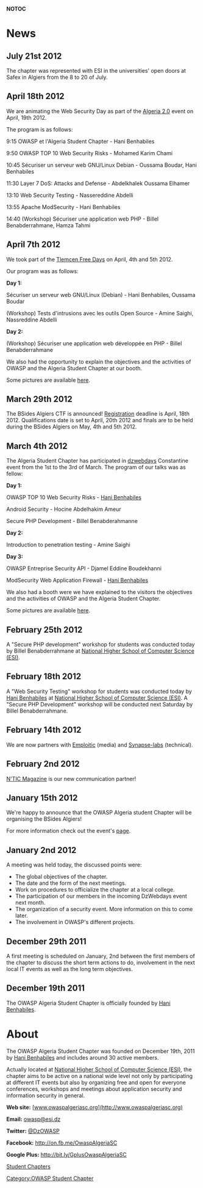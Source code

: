 __NOTOC__

# News

## July 21st 2012

The chapter was represented with ESI in the universities' open doors at
Safex in Algiers from the 8 to 20 of July.

## April 18th 2012

We are animating the Web Security Day as part of the
[Algeria 2.0](http://www.algeria20.com/) event on April, 19th 2012.

The program is as follows:

9:15 OWASP et l'Algeria Student Chapter - Hani Benhabiles

9:50 OWASP TOP 10 Web Security Risks - Mohamed Karim Chami

10:45 Sécuriser un serveur web GNU/Linux Debian - Oussama Boudar, Hani
Benhabiles

11:30 Layer 7 DoS: Attacks and Defense - Abdelkhalek Oussama Elhamer

13:10 Web Security Testing - Nassereddine Abdelli

13:55 Apache ModSecurity - Hani Benhabiles

14:40 (Workshop) Sécuriser une application web PHP - Billel
Benabderrahmane, Hamza Tahmi

## April 7th 2012

We took part of the [Tlemcen Free Days](http://tlemcenfreedays.org/) on
April, 4th and 5th 2012.

Our program was as follows:

**Day 1:**

Sécuriser un serveur web GNU/Linux (Debian) - Hani Benhabiles, Oussama
Boudar

(Workshop) Tests d'intrusions avec les outils Open Source - Amine
Saighi, Nassreddine Abdelli

**Day 2:**

(Workshop) Sécuriser une application web développée en PHP - Billel
Benabderrahmane

We also had the opportunity to explain the objectives and the activities
of OWASP and the Algeria Student Chapter at our booth.

Some pictures are available
[here](https://www.facebook.com/media/set/?set=a.386541731378032.92729.308492849182921&type=3).

## March 29th 2012

The BSides Algiers CTF is announced\!
[Registration](http://ctf.synapse-labs.com/) deadline is April, 18th
2012. Qualifications date is set to April, 20th 2012 and finals are to
be held during the BSides Algiers on May, 4th and 5th 2012.

## March 4th 2012

The Algeria Student Chapter has participated in
[dzwebdays](http://www.dzwebdays.com/) Constantine event from the 1st to
the 3rd of March. The program of our talks was as fellow:

**Day 1:**

OWASP TOP 10 Web Security Risks - [Hani
Benhabiles](https://www.owasp.org/index.php/User:Hani_Benhabiles)

Android Security - Hocine Abdelhakim Ameur

Secure PHP Development - Billel Benabderahmanne

**Day 2:**

Introduction to penetration testing - Amine Saighi

**Day 3:**

OWASP Entreprise Security API - Djamel Eddine Boudekhanni

ModSecurity Web Application Firewall - [Hani
Benhabiles](https://www.owasp.org/index.php/User:Hani_Benhabiles)

We also had a booth were we have explained to the visitors the
objectives and the activities of OWASP and the Algeria Student Chapter.

Some pictures are available
[here](https://www.facebook.com/media/set/?set=a.358906570808215.88238.308492849182921).

## February 25th 2012

A "Secure PHP development" workshop for students was conducted today by
Billel Benabderrahmane at [National Higher School of Computer Science
(ESI)](http://www.esi.dz).

## February 18th 2012

A "Web Security Testing" workshop for students was conducted today by
[Hani Benhabiles](https://www.owasp.org/index.php/User:Hani_Benhabiles)
at [National Higher School of Computer Science
(ESI)](http://www.esi.dz). A "Secure PHP Development" workshop will be
conducted next Saturday by Billel Benabderrahmane.

## February 14th 2012

We are now partners with [Emploitic](http://www.emploitic.com) (media)
and [Synapse-labs](http://www.synapse-labs.com) (technical).

## February 2nd 2012

[N'TIC Magazine](http://www.nticweb.com) is our new communication
partner\!

## January 15th 2012

We're happy to announce that the OWASP Algeria student Chapter will be
organising the BSides Algiers\!

For more information check out the event's
[page](http://www.securitybsides.com/w/page/49880385/BSidesAlgiers).

## January 2nd 2012

A meeting was held today, the discussed points were:

  - The global objectives of the chapter.
  - The date and the form of the next meetings.
  - Work on procedures to officialize the chapter at a local college.
  - The participation of our members in the incoming DzWebdays event
    next month.
  - The organization of a security event. More information on this to
    come later.
  - The involvement in OWASP's different projects.

## December 29th 2011

A first meeting is scheduled on January, 2nd between the first members
of the chapter to discuss the short term actions to do, involvement in
the next local IT events as well as the long term objectives.

## December 19th 2011

The OWASP Algeria Student Chapter is officially founded by [Hani
Benhabiles](https://www.owasp.org/index.php/User:Hani_Benhabiles).

# About

The OWASP Algeria Student Chapter was founded on December 19th, 2011 by
[Hani Benhabiles](https://www.owasp.org/index.php/User:Hani_Benhabiles)
and includes around 30 active members.

Actually located at [National Higher School of Computer Science
(ESI)](http://www.esi.dz), the chapter aims to be active on a national
wide level not only by participating at different IT events but also by
organizing free and open for everyone conferences, workshops and
meetings about application security and information security in general.

**Web site:** [www.owaspalgeriasc.org](http://www.owaspalgeriasc.org)

**Email:** <owasp@esi.dz>

**Twitter:** [@DzOWASP](https://twitter.com/#!/DzOWASP)

**Facebook:** <http://on.fb.me/OwaspAlgeriaSC>

**Google Plus:** <http://bit.ly/GplusOwaspAlgeriaSC>

<headertabs /> [Student
Chapters](OWASP_Student_Chapters_Program "wikilink")

[Category:OWASP Student
Chapter](Category:OWASP_Student_Chapter "wikilink")